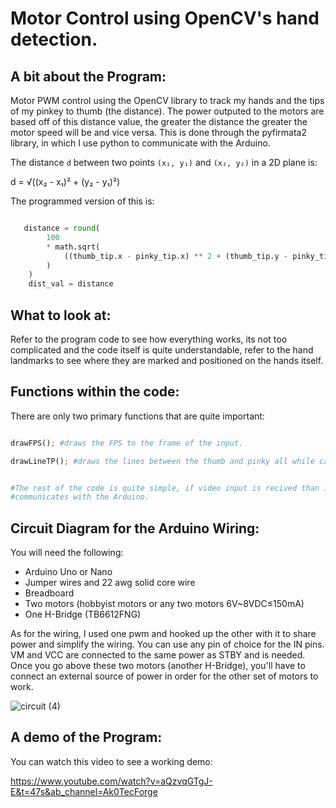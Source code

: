  # Motor Control using OpenCV's hand detection.

## A bit about the Program:

Motor PWM control using the OpenCV library to track my hands and the tips of my pinkey to thumb (the distance). The power outputed to the motors are based off of this distance value, the greater the distance the greater the motor speed will be and vice versa. This is done through the pyfirmata2 library, in which I use python to communicate with the Arduino. 

The distance `d` between two points `(x₁, y₁)` and `(x₂, y₂)` in a 2D plane is:


d = √((x₂ - x₁)² + (y₂ - y₁)²)

The programmed version of this is: 

```py

   distance = round(
        100
        * math.sqrt(
            ((thumb_tip.x - pinky_tip.x) ** 2 + (thumb_tip.y - pinky_tip.y) ** 2)
        )
    )
    dist_val = distance 


```


## What to look at: 

Refer to the program code to see how everything works, its not too complicated and the code itself is quite understandable, refer to the hand landmarks to see where they are marked and positioned on the hands itself.

## Functions within the code: 

There are only two primary functions that are quite important: 

```py

drawFPS(); #draws the FPS to the frame of the input.

drawLineTP(); #draws the lines between the thumb and pinky all while calculating the distance between these two points.


#The rest of the code is quite simple, if video input is recived than it runs through everything and
#communicates with the Arduino. 


```
## Circuit Diagram for the Arduino Wiring: 

You will need the following: 

- Arduino Uno or Nano
- Jumper wires and 22 awg solid core wire
- Breadboard
- Two motors (hobbyist motors or any two motors 6V~8VDC≤150mA)
- One H-Bridge (TB6612FNG)

As for the wiring, I used one pwm and hooked up the other with it to share power and simplify the wiring. You can use any pin of choice for the IN pins. VM and VCC are connected to the same power as STBY and is needed. Once you go above these two motors (another H-Bridge), you'll have to connect an external source of power in order for the other set of motors to work.

![circuit (4)](https://github.com/user-attachments/assets/70877b28-00b1-4dc9-bfe7-81e3e8ab40a6)


## A demo of the Program: 

You can watch this video to see a working demo: 

https://www.youtube.com/watch?v=aQzvqGTgJ-E&t=47s&ab_channel=Ak0TecForge





